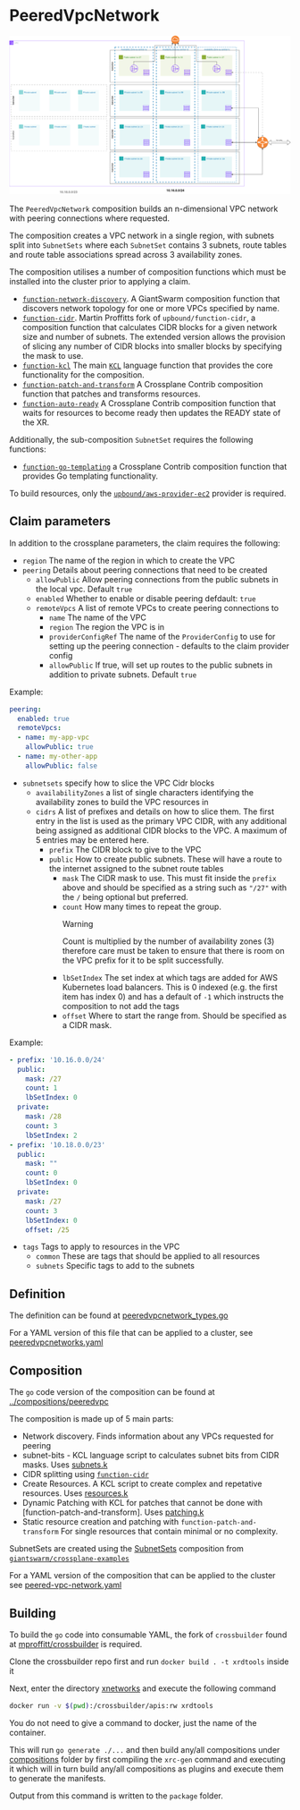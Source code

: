 # PeeredVpcNetwork

![peeredvpc](./peeredvpc.png)

The `PeeredVpcNetwork` composition builds an n-dimensional VPC network with
peering connections where requested.

The composition creates a VPC network in a single region, with subnets split
into `SubnetSets` where each `SubnetSet` contains 3 subnets, route tables and
route table associations spread across 3 availability zones.

The composition utilises a number of composition functions which must be
installed into the cluster prior to applying a claim.

- [`function-network-discovery`]. A GiantSwarm composition function that discovers
  network topology for one or more VPCs specified by name.
- [`function-cidr`]. Martin Proffitts fork of `upbound/function-cidr`, a
  composition function that calculates CIDR blocks for a given network size and
  number of subnets. The extended version allows the provision of slicing
  any number of CIDR blocks into smaller blocks by specifying the mask to use.
- [`function-kcl`] The main [`KCL`] language function that provides the core
  functionality for the composition.
- [`function-patch-and-transform`] A Crossplane Contrib composition function that
  patches and transforms resources.
- [`function-auto-ready`] A Crossplane Contrib composition function that waits
  for resources to become ready then updates the READY state of the XR.

Additionally, the sub-composition `SubnetSet` requires the following functions:

- [`function-go-templating`] a Crossplane Contrib composition function that
  provides Go templating functionality.

To build resources, only the [`upbound/aws-provider-ec2`] provider is required.

## Claim parameters

In addition to the crossplane parameters, the claim requires the following:

- `region` The name of the region in which to create the VPC
- `peering` Details about peering connections that need to be created
  - `allowPublic` Allow peering connections from the public subnets in the local
    vpc. Default `true`
  - `enabled` Whether to enable or disable peering defdault: `true`
  - `remoteVpcs` A list of remote VPCs to create peering connections to
    - `name` The name of the VPC
    - `region` The region the VPC is in
    - `providerConfigRef` The name of the `ProviderConfig` to use for setting up
      the peering connection - defaults to the claim provider config
    - `allowPublic` If true, will set up routes to the public subnets in addition
      to private subnets. Default `true`

Example:

```yaml
peering:
  enabled: true
  remoteVpcs:
  - name: my-app-vpc
    allowPublic: true
  - name: my-other-app
    allowPublic: false
```

- `subnetsets` specify how to slice the VPC Cidr blocks
  - `availabilityZones` a list of single characters identifying the availability
    zones to build the VPC resources in
  - `cidrs` A list of prefixes and details on how to slice them. The first entry
    in the list is used as the primary VPC CIDR, with any additional being
    assigned as additional CIDR blocks to the VPC. A maximum of 5 entries may be
    entered here.
    - `prefix` The CIDR block to give to the VPC
    - `public` How to create public subnets. These will have a route to the
      internet assigned to the subnet route tables
      - `mask` The CIDR mask to use. This must fit inside the `prefix` above and
        should be specified as a string such as `"/27"` with the `/` being
        optional but preferred.
      - `count` How many times to repeat the group.
        > [!WARNING]
        > Count is multiplied by the number of availability zones (3) therefore
        > care must be taken to ensure that there is room on the VPC prefix for
        > it to be split successfully.
      - `lbSetIndex` The set index at which tags are added for AWS Kubernetes
        load balancers. This is 0 indexed (e.g. the first item has index 0) and
        has a default of `-1` which instructs the composition to not add the tags
      - `offset` Where to start the range from. Should be specified as a CIDR
        mask.

Example:

```yaml
- prefix: '10.16.0.0/24'
  public:
    mask: /27
    count: 1
    lbSetIndex: 0
  private:
    mask: /28
    count: 3
    lbSetIndex: 2
- prefix: '10.18.0.0/23'
  public:
    mask: ""
    count: 0
    lbSetIndex: 0
  private:
    mask: /27
    count: 3
    lbSetIndex: 0
    offset: /25
```

- `tags` Tags to apply to resources in the VPC
  - `common` These are tags that should be applied to all resources
  - `subnets` Specific tags to add to the subnets

## Definition

The definition can be found at [peeredvpcnetwork_types.go](../v1alpha1/peeredvpcnetwork_types.go)

For a YAML version of this file that can be applied to a cluster, see
[peeredvpcnetworks.yaml](../package/xrds/xnetworks.crossplane.giantswarm.io_peeredvpcnetworks.yaml)

## Composition

The `go` code version of the composition can be found at [../compositions/peeredvpc](../compositions/peeredvpc)

The composition is made up of 5 main parts:

- Network discovery. Finds information about any VPCs requested for peering
- subnet-bits - KCL language script to calculates subnet bits from CIDR masks.
  Uses [subnets.k](../compositions/peeredvpc/templates/subnets.k)
- CIDR splitting using [`function-cidr`]
- Create Resources. A KCL script to create complex and repetative resources.
  Uses [resources.k](../compositions/peeredvpc/templates/resources.k)
- Dynamic Patching with KCL for patches that cannot be done with
  [function-patch-and-transform].
  Uses [patching.k](../compositions/peeredvpc/templates/patching.k)
- Static resource creation and patching with `function-patch-and-transform`
  For single resources that contain minimal or no complexity.

SubnetSets are created using the [SubnetSets] composition from [`giantswarm/crossplane-examples`]

For a YAML version of the composition that can be applied to the cluster see
[peered-vpc-network.yaml](../package/compositions/peered-vpc-network.yaml)

## Building

To build the `go` code into consumable YAML, the fork of `crossbuilder` found
at [mproffitt/crossbuilder](https://github.com/mproffitt/crossbuilder) is
required.

Clone the crossbuilder repo first and run `docker build . -t xrdtools` inside it

Next, enter the directory [xnetworks](../) and execute the following command

```bash
docker run -v $(pwd):/crossbuilder/apis:rw xrdtools
```

You do not need to give a command to docker, just the name of the container.

This will run `go generate ./...` and then build any/all compositions under
[compositions](../compositions) folder by first compiling the `xrc-gen` command
and executing it which will in turn build any/all compositions as plugins and
execute them to generate the manifests.

Output from this command is written to the `package` folder.

[`function-network-discovery`]: https://github.com/giantswarm/crossplane-fn-network-discovery
[`function-cidr`]: https://github.com/mproffitt/function-cidr/
[`function-kcl`]: https://github.com/crossplane-contrib/function-kcl
[`function-patch-and-transform`]: https://github.com/crossplane-contrib/function-patch-and-transform
[`function-auto-ready`]: https://github.com/crossplane-contrib/function-auto-ready
[`function-go-templating`]: https://github.com/crossplane-contrib/function-go-templating
[`KCL`]: https://www.kcl-lang.io/
[`upbound/aws-provider-ec2`]: https://marketplace.upbound.io/providers/upbound/provider-aws-ec2
[SubnetSets]: https://github.com/giantswarm/crossplane-examples/blob/main/aws-provider/basic-network/xrd/subnet-composition.yaml
[`giantswarm/crossplane-examples`]: https://github.com/giantswarm/crossplane-examples
